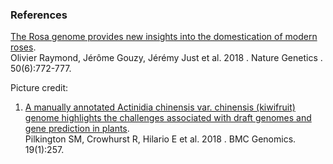 ### References

[The Rosa genome provides new insights into the domestication of modern roses](https://europepmc.org/article/PMC/5984618).\
Olivier Raymond, Jérôme Gouzy, Jérémy Just et al. 2018 . Nature Genetics .
50(6):772-777.

Picture credit:

1.  [A manually annotated Actinidia chinensis var. chinensis (kiwifruit)
    genome highlights the challenges associated with draft genomes and
    gene prediction in
    plants](http://europepmc.org/abstract/MED/29661190).\
    Pilkington SM, Crowhurst R, Hilario E et al. 2018 . BMC Genomics.
    19(1):257.

